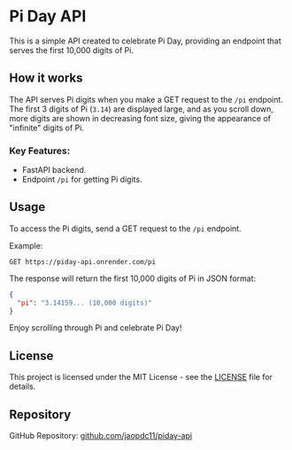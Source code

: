 
# Pi Day API

This is a simple API created to celebrate Pi Day, providing an endpoint that serves the first 10,000 digits of Pi.

## How it works

The API serves Pi digits when you make a GET request to the `/pi` endpoint. The first 3 digits of Pi (`3.14`) are displayed large, and as you scroll down, more digits are shown in decreasing font size, giving the appearance of "infinite" digits of Pi.

### Key Features:
- FastAPI backend.
- Endpoint `/pi` for getting Pi digits.

## Usage

To access the Pi digits, send a GET request to the `/pi` endpoint.

Example:

```
GET https://piday-api.onrender.com/pi
```

The response will return the first 10,000 digits of Pi in JSON format:

```json
{
  "pi": "3.14159... (10,000 digits)"
}
```

Enjoy scrolling through Pi and celebrate Pi Day!

## License

This project is licensed under the MIT License - see the [LICENSE](LICENSE) file for details.

## Repository

GitHub Repository: [github.com/jaopdc11/piday-api](https://github.com/jaopdc11/piday-api)
